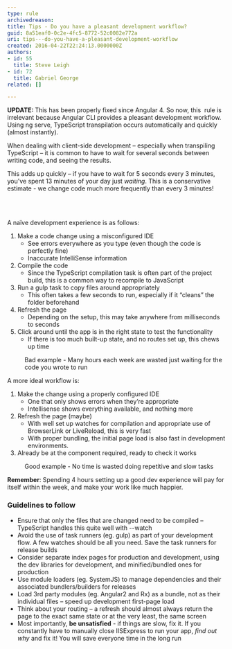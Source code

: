 ```yaml
---
type: rule
archivedreason: 
title: Tips - Do you have a pleasant development workflow?
guid: 8a51eaf0-0c2e-4fc5-8772-52c0082e772a
uri: tips---do-you-have-a-pleasant-development-workflow
created: 2016-04-22T22:24:13.0000000Z
authors:
- id: 55
  title: Steve Leigh
- id: 72
  title: Gabriel George
related: []

---
```



<p class="ssw15-rteElement-InfoBox"><b> UPDATE&#58; </b>This has been properly fixed since Angular 4. So now, this&#160; rule is irrelevant because Angular CLI provides a pleasant development workflow. Using ng serve, TypeScript transpilation occurs automatically and quickly (almost instantly).</p><p>When dealing with client-side development – especially when transpiling TypeScript – it is common to have to wait for several seconds between writing code, and seeing the results.<br></p><p>This adds up quickly – if you have to wait for 5 seconds every 3 minutes, you've spent 13 minutes of your day just <em>waiting</em>. This is a conservative estimate - we change code much more frequently than every 3 minutes!</p>
<br><excerpt class='endintro'></excerpt><br>
<p>A naïve development experience is as follows&#58;</p><dl class="badImage"><dt class="greyBox"><ol><li>Make a code change using a misconfigured IDE<ul><li>See errors everywhere as you type (even though the code is perfectly fine)</li><li>Inaccurate IntelliSense information</li></ul></li><li>Compile the code<ul><li>Since the TypeScript compilation task is often part of the project build, this is a common way to recompile to JavaScript</li></ul></li><li>Run a gulp task to copy files around appropriately<ul><li>This often takes a few seconds to run, especially if it “cleans” the folder beforehand<br></li></ul></li><li>Refresh the page<ul><li>Depending on the setup, this may take anywhere from&#160;milliseconds to seconds</li></ul></li><li>Click around until the app is in the right state to test the functionality<ul><li>If there is too much built-up state, and no routes set up, this chews up time</li></ul></li></ol></dt><dd> Bad example - Many hours each week are wasted just waiting for the code you wrote to run<br></dd></dl><p>A more ideal workflow is&#58;<br></p>
<dl class="goodImage"> <dt class="greyBox"><ol><li>Make the change using a properly configured IDE<ul><li>One that only shows errors when they’re appropriate<br></li><li>Intellisense shows everything available, and nothing more</li></ul></li><li>Refresh the page (maybe)<ul><li>With well set up watches for compilation&#160;and appropriate use of BrowserLink or LiveReload, this is very fast</li><li>With proper bundling, the initial page load is also fast in development environments.</li></ul></li><li>Already be at the component required, ready to check it works</li></ol></dt><dd> Good example - No time is wasted doing repetitive and slow tasks </dd></dl><p><strong>Remember</strong>&#58; Spending 4 hours setting up a good dev experience will pay for itself within the week, and make your work like much happier.<br></p><h3>Guidelines to follow<br></h3><ul><li>Ensure that only the files that are changed need to be compiled – TypeScript handles this quite well with --watch</li><li>Avoid the use of task runners (eg. gulp) as part of your development flow. A few watches should be all you need. Save the task runners for release builds</li><li>Consider separate index pages for production and development, using the dev libraries for development, and minified/bundled ones for production</li><li>Use module loaders (eg. SystemJS) to manage dependencies&#160;and their associated bundlers/builders for releases</li><li>Load 3rd party modules (eg. Angular2 and Rx) as a bundle, not as their individual files – speed up development first-page load</li><li>Think about your routing – a refresh should almost always return the page to the exact same state or at the very least, the same screen</li><li>Most importantly, <strong>be unsatisfied</strong> - if things are slow, fix it. If you constantly have to manually close IISExpress to run your app, <em>find out why</em> and fix it! You will save everyone time in the long run​​</li></ul>


